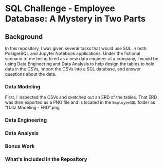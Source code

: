 # SQL Challenge - Employee Database: A Mystery in Two Parts
## Background
In this repository, I was given several tasks that would use SQL in both PostgreSQL and 
Jupyter Notebook applications. Under the fictional scenario of me being hired as a new
data engineer at a company, I would be using Data Engineering and Data Analysis to help design 
the tables to hold data in the CSVs, import the CSVs into a SQL database, and answer questions 
about the data.

### Data Modeling
First, I inspected the CSVs and sketched out an ERD of the tables. That ERD was then exported as a PNG file and is located in the `EmployeeSQL` folder as "Data Modeling - ERD".png

### Data Engineering

### Data Analysis

### Bonus Work

### What's Included in the Repository
